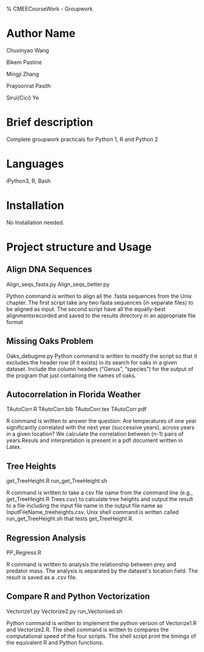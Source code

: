 % CMEECourseWork - Groupwork

# Author Name

Chuxinyao Wang

Bikem Pastine

Mingji Zhang

Prayoonrat Pasith

Sirui(Cici) Ye

# Brief description

Complete groupwork practicals for Python 1, R and Python 2

# Languages

iPython3, R, Bash

# Installation

No Installation needed. 

# Project structure and Usage

## Align DNA Sequences
Align_seqs_fasta.py
Align_seqs_better.py

Python command is written to align all the .fasta sequences from the Unix chapter. The first script take any two fasta sequences (in separate files) to be aligned as input. The second script have all the equally-best alignmentsrecorded and saved to the results directory in an appropriate file format 


## Missing Oaks Problem
Oaks_debugme.py
Python command is written to modify the script so that it excludes the header row (if it exists) in its search for oaks in a given dataset. Include the column headers (“Genus”, “species”) for the output of the program that just containing the names of oaks.

## Autocorrelation in Florida Weather
TAutoCorr.R
TAutoCorr.bib
TAutoCorr.tex
TAutoCorr.pdf

R command is written to answer the question: Are temperatures of one year significantly correlated with the next year (successive years), across years in a given location? We calculate the correlation between (n-1) pairs of years.Resuls and interpretation is present in a pdf document written in Latex.

## Tree Heights
get_TreeHeight.R
run_get_TreeHeight.sh

R command is written to take a csv file name from the command line (e.g., get_TreeHeight.R Trees.csv) to calculate tree heights and output the result to a file including the input file name in the output file name as InputFileName_treeheights.csv. 
Unix shell command is written called run_get_TreeHeight.sh that tests get_TreeHeight.R.


## Regression Analysis
PP_Regress.R

R command is written to analysis the relationship between prey and predator mass. The analysis is separated by the dataset's location field. The result is saved as a .csv file.

## Compare R and Python Vectorization
Vectorize1.py
Vectorize2.py
run_Vectorised.sh

Python command is written to implement the python version of Vectorize1.R and Vectorize2.R. The shell command is written to compares the computational speed of the four scripts. The shell script print the timings of the equivalent R and Python functions.
